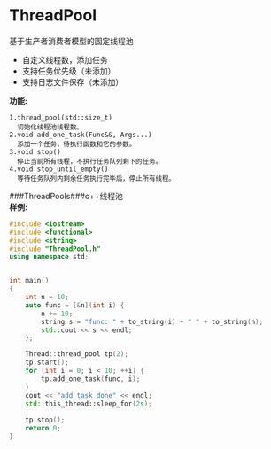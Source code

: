# ThreadPool
基于生产者消费者模型的固定线程池
* 自定义线程数，添加任务
* 支持任务优先级（未添加）
* 支持日志文件保存（未添加）

**功能:**  
```
1.thread_pool(std::size_t)   
  初始化线程池线程数。   
2.void add_one_task(Func&&, Args...)  
  添加一个任务，待执行函数和它的参数。  
3.void stop()  
  停止当前所有线程，不执行任务队列剩下的任务。
4.void stop_until_empty()  
  等待任务队列内剩余任务执行完毕后，停止所有线程。  
```  
  
###ThreadPools###c++线程池  
**样例:**  

```C++
#include <iostream>
#include <functional>
#include <string>
#include "ThreadPool.h"
using namespace std;


int main()
{
	int n = 10;
	auto func = [&n](int i) {
		n += 10;
		string s = "func: " + to_string(i) + " " + to_string(n);
		std::cout << s << endl;
	};

	Thread::thread_pool tp(2);
	tp.start(); 
	for (int i = 0; i < 10; ++i) {
		tp.add_one_task(func, i);
	}
	cout << "add task done" << endl;
	std::this_thread::sleep_for(2s);
	
	tp.stop();
	return 0;
}

```  
